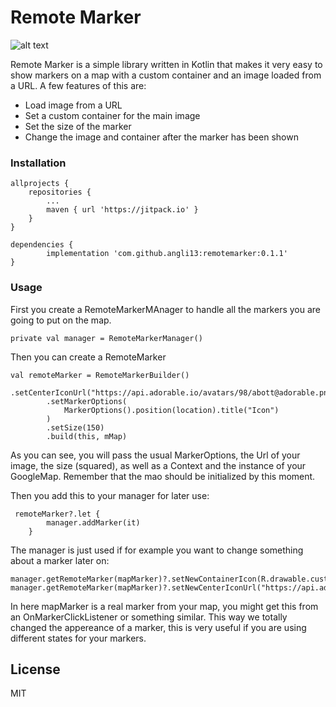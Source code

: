 # Remote Marker

![alt text](https://user-images.githubusercontent.com/3294241/48396415-ee9a8680-e6df-11e8-8c1a-3540488d700f.png)

Remote Marker is a simple library written in Kotlin that makes it very easy to show markers on a map with a custom container and an image loaded from a URL.
A few features of this are:

  - Load image from a URL
  - Set a custom container for the main image
  - Set the size of the marker
  - Change the image and container after the marker has been shown


### Installation

    allprojects {
		repositories {
			...
			maven { url 'https://jitpack.io' }
		}
	}
	
	dependencies {
	        implementation 'com.github.angli13:remotemarker:0.1.1'
	}

### Usage

First you create a RemoteMarkerMAnager to handle all the markers you are going to put on the map.

    private val manager = RemoteMarkerManager()
    
Then you can create a RemoteMarker

    val remoteMarker = RemoteMarkerBuilder()
            .setCenterIconUrl("https://api.adorable.io/avatars/98/abott@adorable.png")
            .setMarkerOptions(
                MarkerOptions().position(location).title("Icon")
            )
            .setSize(150)
            .build(this, mMap)
As you can see, you will pass the usual MarkerOptions, the Url of your image, the size (squared), as well as a Context and the instance of your GoogleMap. Remember that the mao should be initialized by this moment.

Then you add this to your manager for later use:

     remoteMarker?.let {
            manager.addMarker(it)
        }

The manager is just used if for example you want to change something about a marker later on:


    manager.getRemoteMarker(mapMarker)?.setNewContainerIcon(R.drawable.custom_marker_red)
    manager.getRemoteMarker(mapMarker)?.setNewCenterIconUrl("https://api.adorable.io/avatars/100/abott@adorable.ioas.png"

In here mapMarker is a real marker from your map, you might get this from an OnMarkerClickListener or something similar. This way we totally changed the appereance of a marker, this is very useful if you are using different states for your markers.

License
----

MIT


